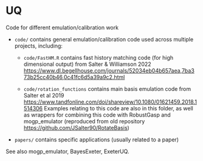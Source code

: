 # UQ

Code for different emulation/calibration work

* `code/` contains general emulation/calibration code used across multiple projects, including:

  * `code/FastHM.R` contains fast history matching code (for high dimensional output) from Salter \& Williamson 2022 https://www.dl.begellhouse.com/journals/52034eb04b657aea,7ba373b25cc40b46,0c41fc6d5a39a9c2.html
  
  * `code/rotation_functions` contains main basis emulation code from Salter et al 2019 https://www.tandfonline.com/doi/shareview/10.1080/01621459.2018.1514306 Examples relating to this code are also in this folder, as well as wrappers for combining this code with RobustGasp and mogp_emulator (reproduced from old repository https://github.com/JSalter90/RotateBasis)

* `papers/` contains specific applications (usually related to a paper)

See also mogp_emulator, BayesExeter, ExeterUQ.








